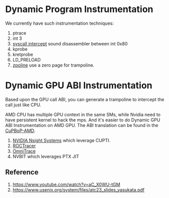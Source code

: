 # Dynamic Program Instrumentation
We currently have such instrumentation techniques:
1. ptrace
2. int 3
3. [syscall intercept](https://github.com/pmem/syscall_intercept) sound disassembler between int 0x80
4. kprobe
5. kretprobe
6. LD_PRELOAD
7. [zpoline](https://www.usenix.org/conference/atc23/presentation/yasukata) use a zero page for trampoline.

# Dynamic GPU ABI Instrumentation
Based upon the GPU call ABI, you can generate a trampoline to intercept the call just like CPU.

AMD CPU has multiple GPU context in the same SMs, while Nvidia need to have persistent kernel to hack the mps. And it's easier to do Dynamic GPU ABI Instrumentation on AMD GPU. The ABI translation can be found in the [CuPBoP-AMD](https://dl.acm.org/doi/fullHtml/10.1145/3624062.3624185).

1. [NVIDIA Nsight Systems](https://developer.nvidia.com/nsight-systems) which leverage CUPTI.
2. [ROCTracer](https://github.com/ROCm/roctracer)
3. [OmniTrace](https://github.com/AMDResearch/omnitrace)
4. NVBIT which leverages PTX JIT

## Reference
1. https://www.youtube.com/watch?v=aC_X0WU-tGM
2. https://www.usenix.org/system/files/atc23_slides_yasukata.pdf